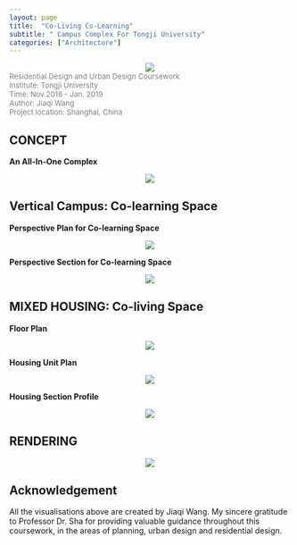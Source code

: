 ```yaml
---
layout: page
title:  "Co-Living Co-Learning"
subtitle: " Campus Complex For Tongji University" 
categories: ["Architecture"]
---
```

<div style="text-align:center;">
<img src="{{ '/assets/img/featuredwork/08-Stu/08-rendering.jpg' | prepend: site.baseurl }}" style="height:auto; object-fit: cover; width:auto max-width:100%; margin: 0 auto;">
</div>


<div id="project-info">
	<font size=2> <font color="grey">
Residential Design and Urban Design Coursework<br>  
Institute: Tongji University  <br>  
Time: Nov.2018 - Jan. 2019  <br>  
Author: Jiaqi Wang  <br>  
Project location: Shanghai, China  <br>  
   </font></font>
</div>

## CONCEPT

**An All-In-One Complex**

<div style="text-align:center;">
<img src="{{ '/assets/img/featuredwork/08-Stu/08-Diagram.jpg' | prepend: site.baseurl }}" style="height:auto; object-fit: cover; width:auto max-width:100%; margin: 0 auto;">
</div>

## Vertical Campus: Co-learning Space

**Perspective Plan for Co-learning Space**
<div style="text-align:center;">
<img src="{{ '/assets/img/featuredwork/08-Stu/08-Plan-01.jpg' | prepend: site.baseurl }}" style="height:auto; object-fit: cover; width:auto max-width:60%; margin: 0 auto;">
</div>

**Perspective Section for Co-learning Space**
<div style="text-align:center;">
<img src="{{ '/assets/img/featuredwork/08-Stu/08-Sec-01.jpg' | prepend: site.baseurl }}" style="height:auto; object-fit: cover; width:auto max-width:100%; margin: 0 auto;">
</div>

## MIXED HOUSING: Co-living Space

**Floor Plan**
<div style="text-align:center;">
<img src="{{ '/assets/img/featuredwork/08-Stu/08-Plan-02.jpg' | prepend: site.baseurl }}" style="height:auto; object-fit: cover; width:auto max-width:80%; margin: 0 auto;">
</div>

**Housing Unit Plan**
<div style="text-align:center;">
<img src="{{ '/assets/img/featuredwork/08-Stu/08-Plan-03.jpg' | prepend: site.baseurl }}" style="height:auto; object-fit: cover; width:auto max-width:50%; margin: 0 auto;">
</div>

**Housing Section Profile**
<div style="text-align:center;">
<img src="{{ '/assets/img/featuredwork/08-Stu/08-Sec-profile.jpg' | prepend: site.baseurl }}" style="height:auto; object-fit: cover; width:auto max-width:60%; margin: 0 auto;">
</div>

## RENDERING

<div style="text-align:center;">
<img src="{{ '/assets/img/featuredwork/08-Stu/08-rendering2.jpg' | prepend: site.baseurl }}" style="height:auto; object-fit: cover; width:auto max-width:75%; margin: 0 auto;">
</div>


## Acknowledgement
All the visualisations above are created by Jiaqi Wang. 
My sincere gratitude to Professor Dr. Sha for providing valuable guidance throughout this coursework, in the areas of planning, urban design and residential design.

